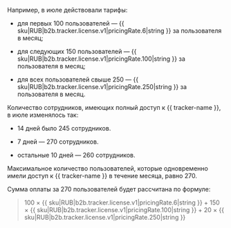 Например, в июле действовали тарифы:
 
* для первых 100 пользователей — {{ sku|RUB|b2b.tracker.license.v1|pricingRate.6|string }} за пользователя в месяц;

* для следующих 150 пользователей — {{ sku|RUB|b2b.tracker.license.v1|pricingRate.100|string }} за пользователя в месяц;

* для всех пользователей свыше 250 — {{ sku|RUB|b2b.tracker.license.v1|pricingRate.250|string }} за пользователя в месяц.

Количество сотрудников, имеющих полный доступ к {{ tracker-name }}, в июле изменялось так:

* 14 дней было 245 сотрудников.

* 7 дней — 270 сотрудников.

* остальные 10 дней — 260 сотрудников.

Максимальное количество пользователей, которые одновременно имели доступ к {{ tracker-name }} в течение месяца, равно 270.

Сумма оплаты за 270 пользователей будет рассчитана по формуле:

> 100 × {{ sku|RUB|b2b.tracker.license.v1|pricingRate.6|string }} + 150 × {{ sku|RUB|b2b.tracker.license.v1|pricingRate.100|string }} + 20 × {{ sku|RUB|b2b.tracker.license.v1|pricingRate.250|string }}
